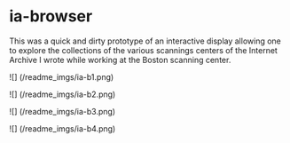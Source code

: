 ia-browser
==========

This was a quick and dirty prototype of an interactive display allowing one to explore the collections of the various scannings centers of the Internet Archive I wrote while working at the Boston scanning center. 

![] (/readme_imgs/ia-b1.png)

![] (/readme_imgs/ia-b2.png)

![] (/readme_imgs/ia-b3.png)

![] (/readme_imgs/ia-b4.png)


 